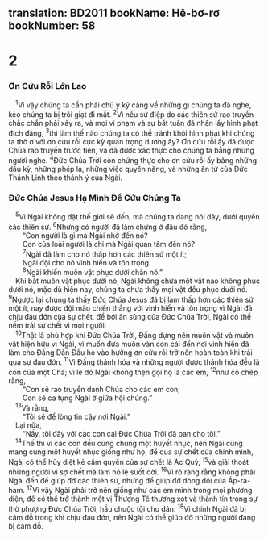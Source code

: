 translation: BD2011
bookName: Hê-bơ-rơ 
bookNumber: 58
-------

<div class="title"><h1>2</h1><h3>Ơn Cứu Rỗi Lớn Lao</h3></div>
<span class="verse he_2_1"> <sup>1</sup>Vì vậy chúng ta cần phải chú ý kỹ càng về những gì chúng ta đã nghe, kẻo chúng ta bị trôi giạt đi mất. </span>
<span class="verse he_2_2"><sup>2</sup>Vì nếu sứ điệp do các thiên sứ rao truyền chắc chắn phải xảy ra, và mọi vi phạm và sự bất tuân đã nhận lấy hình phạt đích đáng, </span>
<span class="verse he_2_3"><sup>3</sup>thì làm thế nào chúng ta có thể tránh khỏi hình phạt khi chúng ta thờ ơ với ơn cứu rỗi cực kỳ quan trọng dường ấy? Ơn cứu rỗi ấy đã được Chúa rao truyền trước tiên, và đã được xác thực cho chúng ta bằng những người nghe. </span>
<span class="verse he_2_4"><sup>4</sup>Ðức Chúa Trời còn chứng thực cho ơn cứu rỗi ấy bằng những dấu kỳ, những phép lạ, những việc quyền năng, và những ân tứ của Ðức Thánh Linh theo thánh ý của Ngài.<br/></span>
<div class="title"><h3>Ðức Chúa Jesus Hạ Mình Ðể Cứu Chúng Ta</h3></div>
<span class="verse he_2_5"> <sup>5</sup>Vì Ngài không đặt thế giới sẽ đến, mà chúng ta đang nói đây, dưới quyền các thiên sứ. </span>
<span class="verse he_2_6"><sup>6</sup>Nhưng có người đã làm chứng ở đâu đó rằng,<br/>  “Con người là gì mà Ngài nhớ đến nó?<br/>  Con của loài người là chi mà Ngài quan tâm đến nó?<br/></span>
<span class="verse he_2_7">  <sup>7</sup>Ngài đã làm cho nó thấp hơn các thiên sứ một ít;<br/>  Ngài đội cho nó vinh hiển và tôn trọng. <br/></span>
<span class="verse he_2_8">  <sup>8</sup>Ngài khiến muôn vật phục dưới chân nó.” <br/> Khi bắt muôn vật phục dưới nó, Ngài không chừa một vật nào không phục dưới nó, mặc dù hiện nay, chúng ta chưa thấy mọi vật đều phục dưới nó. </span>
<span class="verse he_2_9"><sup>9</sup>Ngược lại chúng ta thấy Ðức Chúa Jesus đã bị làm thấp hơn các thiên sứ một ít, nay được đội mão chiến thắng với vinh hiển và tôn trọng vì Ngài đã chịu đau đớn của sự chết, để bởi ân sủng của Ðức Chúa Trời, Ngài có thể nếm trải sự chết vì mọi người.<br/></span>
<span class="verse he_2_10"> <sup>10</sup>Thật là phù hợp khi Ðức Chúa Trời, Ðấng dựng nên muôn vật và muôn vật hiện hữu vì Ngài, vì muốn đưa muôn vàn con cái đến nơi vinh hiển đã làm cho Ðấng Dẫn Ðầu họ vào hưởng ơn cứu rỗi trở nên hoàn toàn khi trải qua sự đau đớn. </span>
<span class="verse he_2_11"><sup>11</sup>Vì Ðấng thánh hóa và những người được thánh hóa đều là con của một Cha; vì lẽ đó Ngài không thẹn gọi họ là các em, </span>
<span class="verse he_2_12"><sup>12</sup>như có chép rằng,<br/>  “Con sẽ rao truyền danh Chúa cho các em con;<br/>  Con sẽ ca tụng Ngài ở giữa hội chúng.” <br/></span>
<span class="verse he_2_13"> <sup>13</sup>Và rằng,<br/>  “Tôi sẽ để lòng tin cậy nơi Ngài.” <br/> Lại nữa,<br/>  “Nầy, tôi đây với các con cái Ðức Chúa Trời đã ban cho tôi.” <br/></span>
<span class="verse he_2_14"> <sup>14</sup>Thế thì vì các con đều cùng chung một huyết nhục, nên Ngài cũng mang cùng một huyết nhục giống như họ, để qua sự chết của chính mình, Ngài có thể hủy diệt kẻ cầm quyền của sự chết là Ác Quỷ, </span>
<span class="verse he_2_15"><sup>15</sup>và giải thoát những người vì sợ chết mà làm nô lệ suốt đời. </span>
<span class="verse he_2_16"><sup>16</sup>Vì rõ ràng rằng không phải Ngài đến để giúp đỡ các thiên sứ, nhưng để giúp đỡ dòng dõi của Áp-ra-ham. </span>
<span class="verse he_2_17"><sup>17</sup>Vì vậy Ngài phải trở nên giống như các em mình trong mọi phương diện, để có thể trở thành một vị Thượng Tế thương xót và thành tín trong sự thờ phượng Ðức Chúa Trời, hầu chuộc tội cho dân. </span>
<span class="verse he_2_18"><sup>18</sup>Vì chính Ngài đã bị cám dỗ trong khi chịu đau đớn, nên Ngài có thể giúp đỡ những người đang bị cám dỗ.<br/></span>
